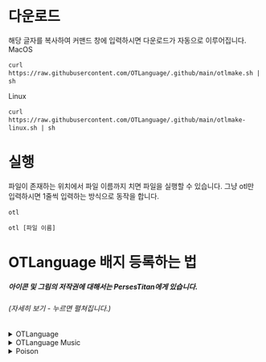 # 다운로드
해당 글자를 복사하여 커맨드 창에 입력하시면 다운로드가 자동으로 이루어집니다.<br>
MacOS
```shell
curl https://raw.githubusercontent.com/OTLanguage/.github/main/otlmake.sh | sh
```
Linux
```shell
curl https://raw.githubusercontent.com/OTLanguage/.github/main/otlmake-linux.sh | sh
```

# 실행
파일이 존재하는 위치에서 파일 이름까지 치면 파일을 실행할 수 있습니다. 그냥 otl만 입력하시면 1줄씩 입력하는 방식으로 동작을 합니다.
```shell
otl
```
```shell
otl [파일 이름]
```

# OTLanguage 배지 등록하는 법
##### _아이콘 및 그림의 저작권에 대해서는 PersesTitan에게 있습니다._
###### (자세히 보기 - 누르면 펼쳐집니다.)

<details>
    <summary>OTLanguage</summary>
    
[![](https://github.com/OTLanguage/.github/blob/main/image/OTLanguage-flat.svg)](https://github.com/OTLanguage) flat <br>
[![](https://github.com/OTLanguage/.github/blob/main/image/OTLanguage-flat-square.svg)](https://github.com/OTLanguage) flat-square <br>
[![](https://github.com/OTLanguage/.github/blob/main/image/OTLANGUAGE-for-the-badge.svg)](https://github.com/OTLanguage) for-the-badge <br>
[![](https://github.com/OTLanguage/.github/blob/main/image/OTLanguage-plastic.svg)](https://github.com/OTLanguage) plastic <br>
[![](https://github.com/OTLanguage/.github/blob/main/image/OTLanguage-social.svg)](https://github.com/OTLanguage) social <br>

HTML - style:flat,flat-square,for-the-badge,plastic,social
```HTML
<img src="https://github.com/OTLanguage/.github/blob/main/image/OTLanguage-flat.svg"/>
<img src="https://github.com/OTLanguage/.github/blob/main/image/OTLanguage-flat-square.svg"/>
<img src="https://github.com/OTLanguage/.github/blob/main/image/OTLANGUAGE-for-the-badge.svg"/>
<img src="https://github.com/OTLanguage/.github/blob/main/image/OTLanguage-plastic.svg"/>
<img src="https://github.com/OTLanguage/.github/blob/main/image/OTLanguage-social.svg"/>
```
MARKDOWN - style:flat,flat-square,for-the-badge,plastic,social
```MARKDOWN
![](https://github.com/OTLanguage/.github/blob/main/image/OTLanguage-flat.svg)
![](https://github.com/OTLanguage/.github/blob/main/image/OTLanguage-flat-square.svg)
![](https://github.com/OTLanguage/.github/blob/main/image/OTLANGUAGE-for-the-badge.svg)
![](https://github.com/OTLanguage/.github/blob/main/image/OTLanguage-plastic.svg)
![](https://github.com/OTLanguage/.github/blob/main/image/OTLanguage-social.svg)
```

---

</details>

<details>
    <summary>OTLanguage Music</summary>
    
[![](https://github.com/OTLanguage/.github/blob/main/icon/music/OTLanguageMusic-flat.svg)](https://github.com/OTLanguage) flat <br>
[![](https://github.com/OTLanguage/.github/blob/main/icon/music/OTLanguageMusic-flat-square.svg)](https://github.com/OTLanguage) flat-square <br>
[![](https://github.com/OTLanguage/.github/blob/main/icon/music/OTLanguageMusic-for-the-badge.svg)](https://github.com/OTLanguage) for-the-badge <br>
[![](https://github.com/OTLanguage/.github/blob/main/icon/music/OTLanguageMusic-plastic.svg)](https://github.com/OTLanguage) plastic <br>
[![](https://github.com/OTLanguage/.github/blob/main/icon/music/OTLanguageMusic-social.svg)](https://github.com/OTLanguage) social <br>

HTML - style:flat,flat-square,for-the-badge,plastic,social
```HTML
<img src="https://github.com/OTLanguage/.github/blob/main/icon/music/OTLanguageMusic-flat.svg"/>
<img src="https://github.com/OTLanguage/.github/blob/main/icon/music/OTLanguageMusic-flat-square.svg"/>
<img src="https://github.com/OTLanguage/.github/blob/main/icon/music/OTLanguageMusic-for-the-badge.svg"/>
<img src="https://github.com/OTLanguage/.github/blob/main/icon/music/OTLanguageMusic-plastic.svg"/>
<img src="https://github.com/OTLanguage/.github/blob/main/icon/music/OTLanguageMusic-social.svg"/>
```
MARKDOWN - style:flat,flat-square,for-the-badge,plastic,social
```MARKDOWN
![](https://github.com/OTLanguage/.github/blob/main/icon/music/OTLanguageMusic-flat.svg)
![](https://github.com/OTLanguage/.github/blob/main/icon/music/OTLanguageMusic-flat-square.svg)
![](https://github.com/OTLanguage/.github/blob/main/icon/music/OTLanguageMusic-for-the-badge.svg)
![](https://github.com/OTLanguage/.github/blob/main/icon/music/OTLanguageMusic-plastic.svg)
![](https://github.com/OTLanguage/.github/blob/main/icon/music/OTLanguageMusic-social.svg)
```

---

</details>

<details>
    <summary>Poison</summary>
        
[![](https://github.com/OTLanguage/.github/blob/main/image/poison/svg/Poison-flat.svg)](https://github.com/OTLanguage) flat <br>
[![](https://github.com/OTLanguage/.github/blob/main/image/poison/svg/Poison-flat-square.svg)](https://github.com/OTLanguage) flat-square <br>
[![](https://github.com/OTLanguage/.github/blob/main/image/poison/svg/Poison-for-the-badge.svg)](https://github.com/OTLanguage) for-the-badge <br>
[![](https://github.com/OTLanguage/.github/blob/main/image/poison/svg/Poison-plastic.svg)](https://github.com/OTLanguage) plastic <br>
[![](https://github.com/OTLanguage/.github/blob/main/image/poison/svg/Poison-social.svg)](https://github.com/OTLanguage) social <br>

HTML - style:flat,flat-square,for-the-badge,plastic,social
```HTML
<img src="https://github.com/OTLanguage/.github/blob/main/image/poison/svg/Poison-flat.svg"/>
<img src="https://github.com/OTLanguage/.github/blob/main/image/poison/svg/Poison-flat-square.svg"/>
<img src="https://github.com/OTLanguage/.github/blob/main/image/poison/svg/Poison-for-the-badge.svg"/>
<img src="https://github.com/OTLanguage/.github/blob/main/image/poison/svg/Poison-plastic.svg"/>
<img src="https://github.com/OTLanguage/.github/blob/main/image/poison/svg/Poison-social.svg"/>
```
MARKDOWN - style:flat,flat-square,for-the-badge,plastic,social
```MARKDOWN
![](https://github.com/OTLanguage/.github/blob/main/image/poison/svg/Poison-flat.svg)
![](https://github.com/OTLanguage/.github/blob/main/image/poison/svg/Poison-flat-square.svg)
![](https://github.com/OTLanguage/.github/blob/main/image/poison/svg/Poison-for-the-badge.svg)
![](https://github.com/OTLanguage/.github/blob/main/image/poison/svg/Poison-plastic.svg)
![](https://github.com/OTLanguage/.github/blob/main/image/poison/svg/Poison-social.svg)
```

---

</details>
